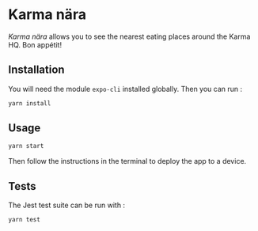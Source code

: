 # Karma nära

_Karma nära_ allows you to see the nearest eating places around the Karma HQ. Bon appétit!

## Installation

You will need the module `expo-cli` installed globally. Then you can run :

```bash
yarn install
```

## Usage

```bash
yarn start
```

Then follow the instructions in the terminal to deploy the app to a device.

## Tests

The Jest test suite can be run with :

```bash
yarn test
```